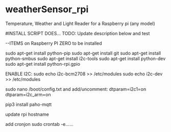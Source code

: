 # weatherSensor_rpi
Temperature, Weather and Light Reader for a Raspberry pi (any model)



#INSTALL SCRIPT DOES...
 TODO: Update description below and test


--ITEMS on Raspberry PI ZERO to be installed


sudo apt-get install python-pip
sudo apt-get install git
sudo apt-get install python-smbus
sudo apt-get install i2c-tools
sudo apt-get install python-dev 
sudo apt-get install python-rpi.gpio

ENABLE I2C:
sudo echo i2c-bcm2708 >> /etc/modules
sudo echo i2c-dev >> /etc/modules

sudo nano /boot/config.txt
and add/uncomment:
	dtparam=i2c1=on
	dtparam=i2c_arm=on


pip3 install paho-mqtt

update rpi hostname

add cronjon
sudo crontab -e......